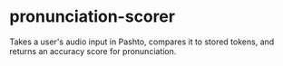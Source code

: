 # pronunciation-scorer
Takes a user's audio input in Pashto, compares it to stored tokens, and returns an accuracy score for pronunciation. 
